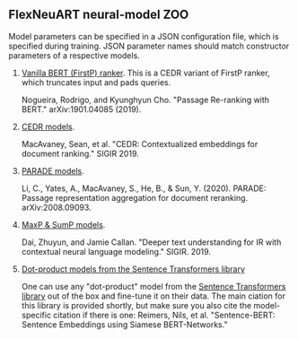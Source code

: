 ## FlexNeuART neural-model ZOO

Model parameters can be specified in a JSON configuration file, which is specified during training. 
JSON parameter names should match constructor parameters of a respective models.

1. [Vanilla BERT (FirstP) ranker](cedr/cedr_vanilla_bert.py).
   This is a CEDR variant of FirstP ranker, which truncates input and pads queries. 

    Nogueira, Rodrigo, and Kyunghyun Cho. "Passage Re-ranking with BERT." arXiv:1901.04085 (2019).

2. [CEDR models](cedr).

    MacAvaney, Sean, et al. "CEDR: Contextualized embeddings for document ranking." SIGIR 2019.


3. [PARADE models](parade).
    
    Li, C., Yates, A., MacAvaney, S., He, B., & Sun, Y. (2020). PARADE:
    Passage representation aggregation for document reranking.
    arXiv:2008.09093.

4. [MaxP & SumP models](bert_aggreg_p.py).

    Dai, Zhuyun, and Jamie Callan. "Deeper text understanding for IR with contextual neural language modeling." SIGIR. 2019.
    
5. [Dot-product models from the Sentence Transformers library](biencoder/sbert.py)

   One can use any "dot-product" model from the [Sentence Transformers library](https://www.sbert.net/) out of the box and fine-tune it on their  data. The main ciation for this library is provided shortly, but make sure you also cite the model-specific citation if there is one: Reimers, Nils, et al. "Sentence-BERT: Sentence Embeddings using Siamese BERT-Networks." 
